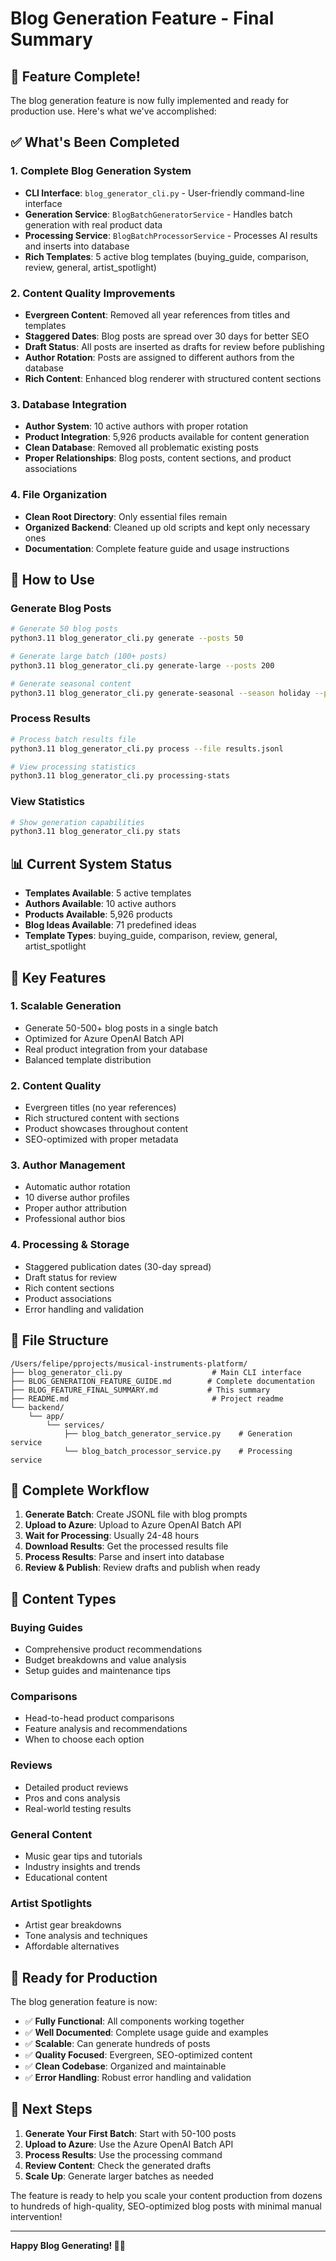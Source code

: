 # Blog Generation Feature - Final Summary

## 🎉 Feature Complete!

The blog generation feature is now fully implemented and ready for production use. Here's what we've accomplished:

## ✅ What's Been Completed

### 1. **Complete Blog Generation System**
- **CLI Interface**: `blog_generator_cli.py` - User-friendly command-line interface
- **Generation Service**: `BlogBatchGeneratorService` - Handles batch generation with real product data
- **Processing Service**: `BlogBatchProcessorService` - Processes AI results and inserts into database
- **Rich Templates**: 5 active blog templates (buying_guide, comparison, review, general, artist_spotlight)

### 2. **Content Quality Improvements**
- **Evergreen Content**: Removed all year references from titles and templates
- **Staggered Dates**: Blog posts are spread over 30 days for better SEO
- **Draft Status**: All posts are inserted as drafts for review before publishing
- **Author Rotation**: Posts are assigned to different authors from the database
- **Rich Content**: Enhanced blog renderer with structured content sections

### 3. **Database Integration**
- **Author System**: 10 active authors with proper rotation
- **Product Integration**: 5,926 products available for content generation
- **Clean Database**: Removed all problematic existing posts
- **Proper Relationships**: Blog posts, content sections, and product associations

### 4. **File Organization**
- **Clean Root Directory**: Only essential files remain
- **Organized Backend**: Cleaned up old scripts and kept only necessary ones
- **Documentation**: Complete feature guide and usage instructions

## 🚀 How to Use

### Generate Blog Posts
```bash
# Generate 50 blog posts
python3.11 blog_generator_cli.py generate --posts 50

# Generate large batch (100+ posts)
python3.11 blog_generator_cli.py generate-large --posts 200

# Generate seasonal content
python3.11 blog_generator_cli.py generate-seasonal --season holiday --posts 25
```

### Process Results
```bash
# Process batch results file
python3.11 blog_generator_cli.py process --file results.jsonl

# View processing statistics
python3.11 blog_generator_cli.py processing-stats
```

### View Statistics
```bash
# Show generation capabilities
python3.11 blog_generator_cli.py stats
```

## 📊 Current System Status

- **Templates Available**: 5 active templates
- **Authors Available**: 10 active authors
- **Products Available**: 5,926 products
- **Blog Ideas Available**: 71 predefined ideas
- **Template Types**: buying_guide, comparison, review, general, artist_spotlight

## 🎯 Key Features

### 1. **Scalable Generation**
- Generate 50-500+ blog posts in a single batch
- Optimized for Azure OpenAI Batch API
- Real product integration from your database
- Balanced template distribution

### 2. **Content Quality**
- Evergreen titles (no year references)
- Rich structured content with sections
- Product showcases throughout content
- SEO-optimized with proper metadata

### 3. **Author Management**
- Automatic author rotation
- 10 diverse author profiles
- Proper author attribution
- Professional author bios

### 4. **Processing & Storage**
- Staggered publication dates (30-day spread)
- Draft status for review
- Rich content sections
- Product associations
- Error handling and validation

## 📁 File Structure

```
/Users/felipe/pprojects/musical-instruments-platform/
├── blog_generator_cli.py                    # Main CLI interface
├── BLOG_GENERATION_FEATURE_GUIDE.md        # Complete documentation
├── BLOG_FEATURE_FINAL_SUMMARY.md           # This summary
├── README.md                                # Project readme
└── backend/
    └── app/
        └── services/
            ├── blog_batch_generator_service.py    # Generation service
            └── blog_batch_processor_service.py    # Processing service
```

## 🔄 Complete Workflow

1. **Generate Batch**: Create JSONL file with blog prompts
2. **Upload to Azure**: Upload to Azure OpenAI Batch API
3. **Wait for Processing**: Usually 24-48 hours
4. **Download Results**: Get the processed results file
5. **Process Results**: Parse and insert into database
6. **Review & Publish**: Review drafts and publish when ready

## 🎨 Content Types

### Buying Guides
- Comprehensive product recommendations
- Budget breakdowns and value analysis
- Setup guides and maintenance tips

### Comparisons
- Head-to-head product comparisons
- Feature analysis and recommendations
- When to choose each option

### Reviews
- Detailed product reviews
- Pros and cons analysis
- Real-world testing results

### General Content
- Music gear tips and tutorials
- Industry insights and trends
- Educational content

### Artist Spotlights
- Artist gear breakdowns
- Tone analysis and techniques
- Affordable alternatives

## 🚀 Ready for Production

The blog generation feature is now:
- ✅ **Fully Functional**: All components working together
- ✅ **Well Documented**: Complete usage guide and examples
- ✅ **Scalable**: Can generate hundreds of posts
- ✅ **Quality Focused**: Evergreen, SEO-optimized content
- ✅ **Clean Codebase**: Organized and maintainable
- ✅ **Error Handling**: Robust error handling and validation

## 🎯 Next Steps

1. **Generate Your First Batch**: Start with 50-100 posts
2. **Upload to Azure**: Use the Azure OpenAI Batch API
3. **Process Results**: Use the processing command
4. **Review Content**: Check the generated drafts
5. **Scale Up**: Generate larger batches as needed

The feature is ready to help you scale your content production from dozens to hundreds of high-quality, SEO-optimized blog posts with minimal manual intervention!

---

**Happy Blog Generating! 🎸📝**
